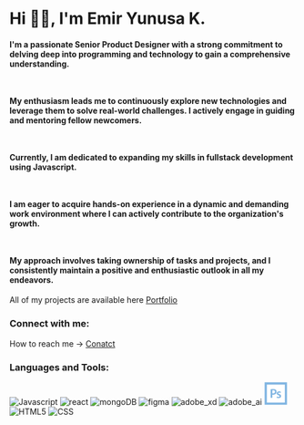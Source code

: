 <h1 align="left">Hi 👋🏿, I'm Emir Yunusa K. </h1>
<h4 align="left">I'm a passionate Senior Product Designer with a strong commitment to delving deep into programming and technology to gain a comprehensive understanding. 
  
<br><br>My enthusiasm leads me to continuously explore new technologies and leverage them to solve real-world challenges. 
I actively engage in guiding and mentoring fellow newcomers. 
  
<br><br>Currently, I am dedicated to expanding my skills in fullstack development using Javascript. 

<br><br>I am eager to acquire hands-on experience in a dynamic and demanding work environment where I can actively contribute to the organization's growth. 

<br><br>My approach involves taking ownership of tasks and projects, and I consistently maintain a positive and enthusiastic outlook in all my endeavors.

<!-- Why the suit? I’m also Menswear designer & a bespoke suit maker. -->
</h4>

<p>
<!-- Currently learning **NodeJs & React** -->

All of my projects are available here <a href="https://splendid-madeleine-ba4f28.netlify.app">Portfolio</a>
  
<!-- Know about my experiences <a href="https://www.linkedin.com/in/emir-yunus/">Linkedin</a> 
</p> -->

<h3 align="left">Connect with me:</h3>
<p align="left">
How to reach me -> <a href="mailto:emir@tailoringnyc.com">Conatct</a> 
</p>

<h3 align="left">Languages and Tools:</h3>
<p align="left"> 
<!--   <img src="" alt="HTML5" width="40" height="40"/> </a>  -->
  <img src="https://upload.vectorlogo.zone/logos/javascript/images/239ec8a4-163e-4792-83b6-3f6d96911757.svg" alt="Javascript" width="40" height="40"/> 
  <img src="https://reactnative.dev/img/header_logo.svg" alt="react" width="40" height="40"/> </a
  <img src="https://sachsenhofer.io/wp-content/uploads/2018/06/node-js-white.png" alt="nodejs" width="40" height="40"/> </a>
  <img src="https://www.vectorlogo.zone/logos/mongodb/mongodb-icon.svg" alt="mongoDB" width="40" height="40"/> </a>
</a>  
  <img src="https://www.vectorlogo.zone/logos/figma/figma-icon.svg" alt="figma" width="40" height="40"/> </a>
  <img src="https://cdn.worldvectorlogo.com/logos/adobe-xd.svg" alt="adobe_xd" width="40" height="40"/> </a> 
  <img src="https://www.vectorlogo.zone/logos/adobe_illustrator/adobe_illustrator-icon.svg" alt="adobe_ai" width="40" height="40"/> </a> 
  <img src="https://raw.githubusercontent.com/devicons/devicon/master/icons/photoshop/photoshop-line.svg" alt="photoshop" width="40" height="40"/> </a> 
  <img src="https://www.vectorlogo.zone/logos/w3_html5/w3_html5-icon.svg" alt="HTML5" width="40" height="40"/> </a>
  <img src="https://www.vectorlogo.zone/logos/w3_css/w3_css-icon.svg" alt="CSS" width="40" height="40"/> </a> 
</p>

